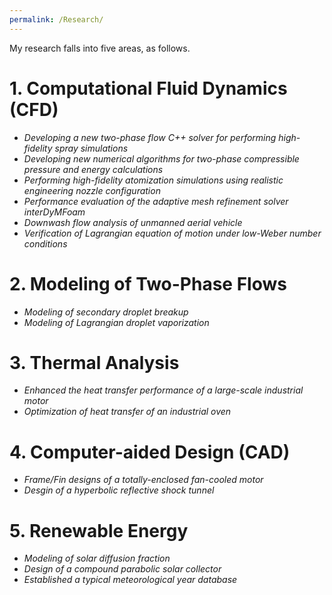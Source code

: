 ```yaml
---
permalink: /Research/
---
```


My research falls into five areas, as follows.

# 1. Computational Fluid Dynamics (CFD)
- _Developing a new two-phase flow C++ solver for performing high-fidelity spray simulations_
- _Developing new numerical algorithms for two-phase compressible pressure and energy calculations_
- _Performing high-fidelity atomization simulations using realistic engineering nozzle configuration_
- _Performance evaluation of the adaptive mesh refinement solver interDyMFoam_
- _Downwash flow analysis of unmanned aerial vehicle_
- _Verification of Lagrangian equation of motion under low-Weber number conditions_


# 2. Modeling of Two-Phase Flows
- _Modeling of secondary droplet breakup_
- _Modeling of Lagrangian droplet vaporization_


# 3. Thermal Analysis
- _Enhanced the heat transfer performance of a large-scale industrial motor_
- _Optimization of heat transfer of an industrial oven_


# 4. Computer-aided Design (CAD) 
- _Frame/Fin designs of a totally-enclosed fan-cooled motor_
- _Desgin of a hyperbolic reflective shock tunnel_


# 5. Renewable Energy
- _Modeling of solar diffusion fraction_
- _Design of a compound parabolic solar collector_
- _Established a typical meteorological year database_





